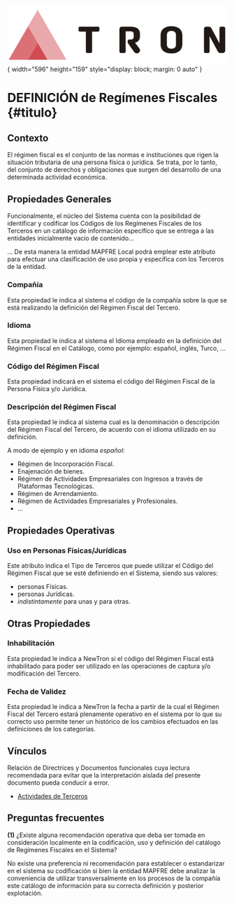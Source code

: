 ![Imagen LOGO](./00-Imagen/logo-TRON.png){ width="596" height="159" style="display: block; margin: 0 auto" }

# DEFINICIÓN de Regímenes Fiscales {#titulo}

## Contexto

El régimen fiscal es el conjunto de las normas e instituciones que rigen la situación tributaria de una persona física o jurídica. Se trata, por lo tanto, del conjunto de derechos y obligaciones que surgen del desarrollo de una determinada actividad económica.

## Propiedades Generales

Funcionalmente, el núcleo del Sistema cuenta con la posibilidad de identificar y codificar los Códigos de los Regímenes Fiscales de los Terceros en un catálogo de información específico que se entrega a las entidades inicialmente vacío de contenido...

... De esta manera la entidad MAPFRE Local podrá emplear este atributo para efectuar una clasificación de uso propia y específica con los Terceros de la entidad.

### **Compañía**

Esta propiedad le indica al sistema el código de la compañía sobre la que se está realizando la definición del Régimen Fiscal del Tercero.

### **Idioma**

Esta propiedad le indica al sistema el Idioma empleado en la definición del Régimen Fiscal en el Catálogo, como por ejemplo: español, inglés, Turco, ...

### **Código del Régimen Fiscal**

Esta propiedad indicará en el sistema el código del Régimen Fiscal de la Persona Física y/o Jurídica. 

### **Descripción del Régimen Fiscal**

Esta propiedad le indica al sistema cual es la denominación o descripción del Régimen Fiscal del Tercero, de acuerdo con el idioma utilizado en su definición.

A modo de ejemplo y en idioma *español*:

- Régimen de Incorporación Fiscal.
- Enajenación de bienes.
- Régimen de Actividades Empresariales con Ingresos a través de Plataformas Tecnológicas.
- Régimen de Arrendamiento.
- Régimen de Actividades Empresariales y Profesionales.
- ...

## Propiedades Operativas

### **Uso en Personas Físicas/Jurídicas**

Este atributo indica el Tipo de Terceros que puede utilizar el Código del Régimen Fiscal que se esté definiendo en el Sistema, siendo sus valores:

- personas Físicas. 
- personas Jurídicas. 
- *indistintamente* para unas y para otras.

## Otras Propiedades

### **Inhabilitación**

Esta propiedad le indica a NewTron si el código del Régimen Fiscal está inhabilitado para poder ser utilizado en las operaciones de captura y/o modificación del Tercero.

### **Fecha de Validez**

Esta propiedad le indica a NewTron la fecha a partir de la cual el Régimen Fiscal del Tercero estará plenamente operativo en el sistema por lo que su correcto uso permite tener un histórico de los cambios efectuados en las definiciones de los categorías.

## Vínculos

Relación de Directrices y Documentos funcionales cuya lectura recomendada para evitar que la interpretación aislada del presente documento pueda conducir a error.

- [Actividades de Terceros](./DEFINICION-de-Actividad.md#titulo)

## Preguntas frecuentes

**(1)** ¿Existe alguna recomendación operativa que deba ser tomada en consideración localmente en la codificación, uso y definición del catálogo de Regímenes Fiscales en el Sistema?

No existe una preferencia ni recomendación para establecer o estandarizar en el sistema su codificación si bien la entidad MAPFRE debe analizar la conveniencia de utilizar transversalmente en los procesos de la compañía este catálogo de información para su correcta definición y posterior explotación.

[Tabla TRON: DF_TPD_NWT_XX_TXR]:<>